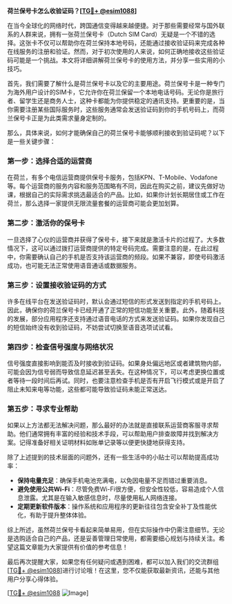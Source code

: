 **荷兰保号卡怎么收验证码？[[TG💪+ @esim1088](https://t.me/s/esim1088)]**

在当今全球化的网络时代，跨国通信变得越来越便捷。对于那些需要经常与国外联系的人群来说，拥有一张荷兰保号卡（Dutch SIM Card）无疑是一个不错的选择。这张卡不仅可以帮助你在荷兰保持本地号码，还能通过接收验证码来完成各种在线服务的注册和验证。然而，对于初次使用的人来说，如何正确地接收这些验证码可能是一个挑战。本文将详细讲解荷兰保号卡的使用方法，并分享一些实用的小技巧。

首先，我们需要了解什么是荷兰保号卡以及它的主要用途。荷兰保号卡是一种专门为海外用户设计的SIM卡，它允许你在荷兰保留一个本地电话号码。无论你是旅行者、留学生还是商务人士，这种卡都能为你提供稳定的通讯支持。更重要的是，当你需要注册某些国际服务时，这些服务通常会发送验证码到你的手机号码上，而荷兰保号卡正是为此类需求量身定制的。

那么，具体来说，如何才能确保自己的荷兰保号卡能够顺利接收到验证码呢？以下是一些关键步骤：

### 第一步：选择合适的运营商

在荷兰，有多个电信运营商提供保号卡服务，包括KPN、T-Mobile、Vodafone等。每个运营商的服务内容和服务范围略有不同，因此在购买之前，建议先做好功课，根据自己的实际需求挑选最适合的产品。比如，如果你计划长期居住或工作在荷兰，那么选择一家提供无限流量套餐的运营商可能会更加划算。

### 第二步：激活你的保号卡

一旦选择了心仪的运营商并获得了保号卡，接下来就是激活卡片的过程了。大多数情况下，这可以通过拨打运营商提供的特定号码完成。需要注意的是，在此过程中，你需要确认自己的手机是否支持该运营商的频段。如果不兼容，即使号码激活成功，也可能无法正常使用语音通话或数据服务。

### 第三步：设置接收验证码的方式

许多在线平台在发送验证码时，默认会通过短信的形式发送到指定的手机号码上。因此，确保你的荷兰保号卡已经开通了正常的短信功能至关重要。此外，随着科技的发展，部分应用程序还支持通过语音电话的方式来发送验证码。如果你发现自己的短信始终没有收到验证码，不妨尝试切换至语音选项试试看。

### 第四步：检查信号强度与网络状况

信号强度直接影响到能否及时接收到验证码。如果身处偏远地区或者建筑物内部，可能会因为信号弱而导致信息延迟甚至丢失。在这种情况下，可以考虑更换位置或者等待一段时间后再试。同时，也要注意检查手机是否有开启飞行模式或是开启了阻止未知来电等功能，这些都可能导致验证码未能正常送达。

### 第五步：寻求专业帮助

如果以上方法都无法解决问题，那么最好的办法就是直接联系运营商客服寻求帮助。他们通常拥有丰富的经验和技术手段，可以帮助用户排查故障并找到解决方案。记得准备好相关证明材料如账单记录等以便更快捷地获得支持。

除了上述提到的技术层面的问题外，还有一些生活中的小贴士可以帮助提高成功率：

- **保持电量充足**：确保手机电池充满电，以免因电量不足而错过重要消息。
- **避免使用公共Wi-Fi**：尽管免费Wi-Fi很方便，但安全性较低，容易造成个人信息泄露。尤其是在输入敏感信息时，尽量使用私人网络连接。
- **定期更新软件版本**：操作系统和应用程序的更新往往包含安全补丁及性能优化，有助于提升整体体验。

综上所述，虽然荷兰保号卡看起来简单易用，但在实际操作中仍需注意细节。无论是选购适合自己的产品，还是妥善管理日常使用，都需要细心规划与持续关注。希望这篇文章能为大家提供有价值的参考信息！

最后再次提醒大家，如果您有任何疑问或遇到困难，都可以加入我们的交流群组[[TG💪+ @esim1088](https://t.me/s/esim1088)]进行讨论哦！在这里，您不仅能获取最新资讯，还能与其他用户分享心得体验。

[[TG💪+ @esim1088](https://t.me/s/esim1088) ![Image](https://i.postimg.cc/4NQfJmqS/Snipaste-2025-05-13-00-14-12.png)]